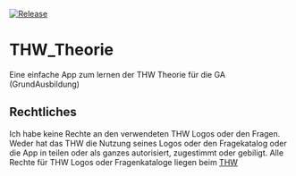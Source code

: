 [![Release](https://img.shields.io/github/v/release/wolfwarrior666/THW_Theorie?include_prereleases&style=plastic)]( https://github.com/THW_Theorie/THUMoodleWrapper/releases)

# THW_Theorie
Eine einfache App zum lernen der THW Theorie für die GA (GrundAusbildung)

## Rechtliches
Ich habe keine Rechte an den verwendeten THW Logos oder den Fragen. Weder hat das THW die Nutzung seines Logos oder den Fragekatalog oder die App in teilen oder als ganzes autorisiert, zugestimmt oder gebiligt. Alle Rechte für THW Logos oder Fragenkataloge liegen beim [THW](https://thw.de)
